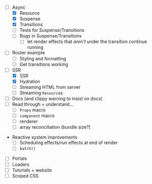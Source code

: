 - [ ] Async
  - [x] Resource
  - [x] Suspense
  - [x] Transitions
  - [ ] Tests for Suspense/Transitions
  - [ ] Bugs in Suspense/Transitions
    - [ ] let render effects that _aren't_ under the transition continue running
- [ ] Router example
  - [ ] Styling and formatting
  - [ ] Get transitions working
- [ ] SSR
  - [x] SSR
  - [x] Hydration
  - [ ] Streaming HTML from server
  - [ ] Streaming `Resource`s
- [ ] Docs (and clippy warning to insist on docs)
- [ ] Read through + understand...
  - [ ] `Props` macro
  - [ ] `component` macro
  - [ ] renderer
  - [ ] array reconciliation (bundle size?)
- Reactive system improvements
  - [ ] Scheduling effects/run effects at end of render
  - [ ] `batch()`
- [ ] Portals
- [ ] Loaders
- [ ] Tutorials + website
- [ ] Scoped CSS
